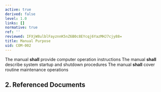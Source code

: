 ```yaml
---
active: true
derived: false
level: 1.0
links: []
normative: true
ref: ''
reviewed: IFXjW8ulblFayznnK5nZ6B0c8EYcqj6YazMHJ7cjy88=
title: Manual Purpose
uid: COM-002
---
```


The manual **shall** provide computer operation instructions
The manual **shall** describe system startup and shutdown procedures
The manual **shall** cover routine maintenance operations

## 2. Referenced Documents